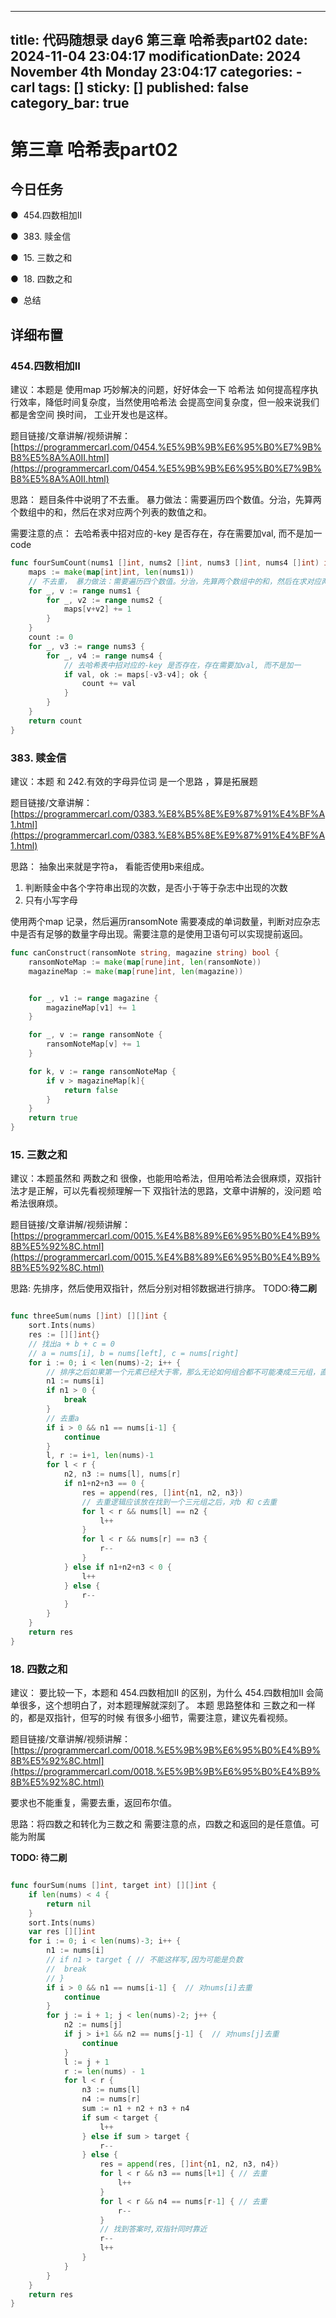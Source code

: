 
---
title: 代码随想录 day6 第三章 哈希表part02
date: 2024-11-04 23:04:17
modificationDate: 2024 November 4th Monday 23:04:17
categories: 
	- carl
tags: []
sticky: []
published: false
category_bar: true
---

# 第三章 哈希表part02

## 今日任务

●  454.四数相加II

●  383. 赎金信

●  15. 三数之和

●  18. 四数之和

●  总结

## 详细布置

### 454.四数相加II

建议：本题是 使用map 巧妙解决的问题，好好体会一下 哈希法 如何提高程序执行效率，降低时间复杂度，当然使用哈希法 会提高空间复杂度，但一般来说我们都是舍空间 换时间， 工业开发也是这样。

题目链接/文章讲解/视频讲解：[https://programmercarl.com/0454.%E5%9B%9B%E6%95%B0%E7%9B%B8%E5%8A%A0II.html](https://programmercarl.com/0454.%E5%9B%9B%E6%95%B0%E7%9B%B8%E5%8A%A0II.html)

思路： 
题目条件中说明了不去重。 暴力做法：需要遍历四个数值。分治，先算两个数组中的和，然后在求对应两个列表的数值之和。

需要注意的点：
去哈希表中招对应的-key 是否存在，存在需要加val, 而不是加一
code 
```go
func fourSumCount(nums1 []int, nums2 []int, nums3 []int, nums4 []int) int {
	maps := make(map[int]int, len(nums1))
	// 不去重， 暴力做法：需要遍历四个数值。分治，先算两个数组中的和，然后在求对应两个列表的数值之和。
	for _, v := range nums1 {
		for _, v2 := range nums2 {
			maps[v+v2] += 1
		}
	}
	count := 0
	for _, v3 := range nums3 {
		for _, v4 := range nums4 {
            // 去哈希表中招对应的-key 是否存在，存在需要加val, 而不是加一
			if val, ok := maps[-v3-v4]; ok {
				count += val
			}
		}
	}
	return count
}

```

### 383. 赎金信

建议：本题 和 242.有效的字母异位词 是一个思路 ，算是拓展题

题目链接/文章讲解：[https://programmercarl.com/0383.%E8%B5%8E%E9%87%91%E4%BF%A1.html](https://programmercarl.com/0383.%E8%B5%8E%E9%87%91%E4%BF%A1.html)


思路： 
抽象出来就是字符a， 看能否使用b来组成。
1. 判断赎金中各个字符串出现的次数，是否小于等于杂志中出现的次数
2. 只有小写字母

使用两个map 记录，然后遍历ransomNote 需要凑成的单词数量，判断对应杂志中是否有足够的数量字母出现。需要注意的是使用卫语句可以实现提前返回。
```go
func canConstruct(ransomNote string, magazine string) bool {
    ransomNoteMap := make(map[rune]int, len(ransomNote))
    magazineMap := make(map[rune]int, len(magazine))


    for _, v1 := range magazine {
        magazineMap[v1] += 1 
    }

    for _, v := range ransomNote {
        ransomNoteMap[v] += 1
    }

    for k, v := range ransomNoteMap {
        if v > magazineMap[k]{
            return false
        }   
    }
    return true
}

```


### 15. 三数之和

建议：本题虽然和 两数之和 很像，也能用哈希法，但用哈希法会很麻烦，双指针法才是正解，可以先看视频理解一下 双指针法的思路，文章中讲解的，没问题 哈希法很麻烦。

题目链接/文章讲解/视频讲解：[https://programmercarl.com/0015.%E4%B8%89%E6%95%B0%E4%B9%8B%E5%92%8C.html](https://programmercarl.com/0015.%E4%B8%89%E6%95%B0%E4%B9%8B%E5%92%8C.html)

思路:
		先排序，然后使用双指针，然后分别对相邻数据进行排序。
TODO:**待二刷**

```go

func threeSum(nums []int) [][]int {
	sort.Ints(nums)
	res := [][]int{}
	// 找出a + b + c = 0
	// a = nums[i], b = nums[left], c = nums[right]
	for i := 0; i < len(nums)-2; i++ {
		// 排序之后如果第一个元素已经大于零，那么无论如何组合都不可能凑成三元组，直接返回结果就可以了
		n1 := nums[i]
		if n1 > 0 {
			break
		}
		// 去重a
		if i > 0 && n1 == nums[i-1] {
			continue
		}
		l, r := i+1, len(nums)-1
		for l < r {
			n2, n3 := nums[l], nums[r]
			if n1+n2+n3 == 0 {
				res = append(res, []int{n1, n2, n3})
				// 去重逻辑应该放在找到一个三元组之后，对b 和 c去重
				for l < r && nums[l] == n2 {
					l++
				}
				for l < r && nums[r] == n3 {
					r--
				}
			} else if n1+n2+n3 < 0 {
				l++
			} else {
				r--
			}
		}
	}
	return res
}
```


### 18. 四数之和

建议： 要比较一下，本题和 454.四数相加II 的区别，为什么 454.四数相加II 会简单很多，这个想明白了，对本题理解就深刻了。 本题 思路整体和 三数之和一样的，都是双指针，但写的时候 有很多小细节，需要注意，建议先看视频。

题目链接/文章讲解/视频讲解：[https://programmercarl.com/0018.%E5%9B%9B%E6%95%B0%E4%B9%8B%E5%92%8C.html](https://programmercarl.com/0018.%E5%9B%9B%E6%95%B0%E4%B9%8B%E5%92%8C.html)

要求也不能重复，需要去重，返回布尔值。


思路：将四数之和转化为三数之和
需要注意的点，四数之和返回的是任意值。可能为附属

**TODO: 待二刷**
```go

func fourSum(nums []int, target int) [][]int {
	if len(nums) < 4 {
		return nil
	}
	sort.Ints(nums)
	var res [][]int
	for i := 0; i < len(nums)-3; i++ {
		n1 := nums[i]
		// if n1 > target { // 不能这样写,因为可能是负数
		// 	break
		// }
		if i > 0 && n1 == nums[i-1] {  // 对nums[i]去重
			continue
		}
		for j := i + 1; j < len(nums)-2; j++ {
			n2 := nums[j]
			if j > i+1 && n2 == nums[j-1] {  // 对nums[j]去重
				continue
			}
			l := j + 1
			r := len(nums) - 1
			for l < r {
				n3 := nums[l]
				n4 := nums[r]
				sum := n1 + n2 + n3 + n4
				if sum < target {
					l++
				} else if sum > target {
					r--
				} else {
					res = append(res, []int{n1, n2, n3, n4})
					for l < r && n3 == nums[l+1] { // 去重
						l++
					}
					for l < r && n4 == nums[r-1] { // 去重
						r--
					}
					// 找到答案时,双指针同时靠近
					r--
					l++
				}
			}
		}
	}
	return res
}

```
